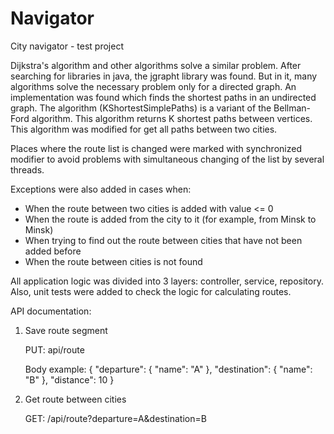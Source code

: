 # Navigator
City navigator - test project

Dijkstra's algorithm and other algorithms solve a similar problem.
After searching for libraries in java, the jgrapht library was found. But in it, many algorithms solve the necessary problem only for a directed graph. An implementation was found which finds the shortest paths in an undirected graph. 
The algorithm (KShortestSimplePaths) is a variant of the Bellman-Ford algorithm. This algorithm returns K shortest paths between vertices. This algorithm was modified for get all paths between two cities.

Places where the route list is changed were marked with synchronized modifier to avoid problems with simultaneous changing of the list by several threads.

Exceptions were also added in cases when: 
- When the route between two cities is added with value <= 0
- When the route is added from the city to it (for example, from Minsk to Minsk)
- When trying to find out the route between cities that have not been added before
- When the route between cities is not found

All application logic was divided into 3 layers: controller, service, repository.
Also, unit tests were added to check the logic for calculating routes.

API documentation:
1) Save route segment 

   PUT: api/route
   
   Body example: 
      {
          "departure": {
              "name": "A"
          },
          "destination": {
              "name": "B"
          },
          "distance": 10
      }
2) Get route between cities

   GET: /api/route?departure=A&destination=B
